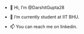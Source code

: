 - 👋 Hi, I’m @DarshitGupta28

- 🌱 I’m currently student at IIT BHU.

- 📫 You can reach me on linkedin.

<!---
DarshitGupta28/DarshitGupta28 is a ✨ special ✨ repository because its `README.md` (this file) appears on your GitHub profile.
You can click the Preview link to take a look at your changes.
--->

